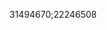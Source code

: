 [//]: # (Created by ./bin/manage_files.pl from ./species/Schistosoma_haematobium/PRJNA78265/Schistosoma_haematobium_PRJNA78265.publication.html on Thu Jun 11 13:45:36 2020)
31494670;22246508

